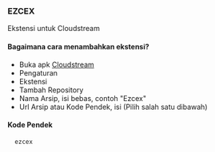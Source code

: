 ### EZCEX
Ekstensi untuk Cloudstream

#### Bagaimana cara menambahkan ekstensi?
- Buka apk [Cloudstream](https://github.com/recloudstream/cloudstream/releases)
- Pengaturan
- Ekstensi
- Tambah Repository
- Nama Arsip, isi bebas, contoh "Ezcex"
- Url Arsip atau Kode Pendek, isi (Pilih salah satu dibawah)

#### Kode Pendek
```
  ezcex
```
